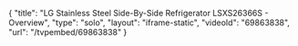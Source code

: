 {
    "title": "LG Stainless Steel Side-By-Side Refrigerator LSXS26366S - Overview",
    "type": "solo",
    "layout": "iframe-static",
    "videoId": "69863838",
    "url": "\/tvpembed\/69863838"
}